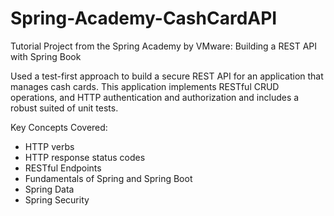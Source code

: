 # Spring-Academy-CashCardAPI
Tutorial Project from the Spring Academy by VMware: Building a REST API with Spring Book

Used a test-first approach to build a secure REST API for an application that manages cash cards. This application  implements RESTful CRUD operations, and HTTP authentication and authorization and includes a robust suited of unit tests.

Key Concepts Covered:
 - HTTP verbs
 - HTTP response status codes
 - RESTful Endpoints
 - Fundamentals of Spring and Spring Boot
 - Spring Data
 - Spring Security


